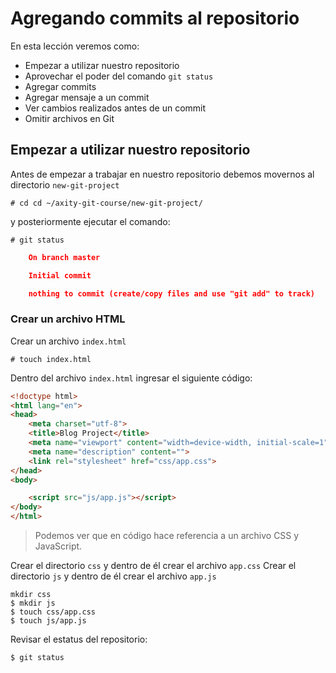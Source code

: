 # Agregando commits al repositorio

En esta lección veremos como:

 - Empezar a utilizar nuestro repositorio
 - Aprovechar el poder del comando `git status`
 - Agregar commits
 - Agregar mensaje a un commit
 - Ver cambios realizados antes de un commit
 - Omitir archivos en Git

## Empezar a utilizar nuestro repositorio

Antes de empezar a trabajar en nuestro repositorio debemos movernos al directorio `new-git-project` 

    # cd cd ~/axity-git-course/new-git-project/
    
y posteriormente ejecutar el comando:

    # git status

```json
    On branch master

    Initial commit

    nothing to commit (create/copy files and use "git add" to track)
```

### Crear un archivo HTML

Crear un archivo `index.html` 

    # touch index.html

Dentro del archivo `index.html` ingresar el siguiente código:

```html
<!doctype html>
<html lang="en">
<head>
    <meta charset="utf-8">
    <title>Blog Project</title>
    <meta name="viewport" content="width=device-width, initial-scale=1">
    <meta name="description" content="">
    <link rel="stylesheet" href="css/app.css">
</head>
<body>

    <script src="js/app.js"></script>
</body>
</html>
```

> Podemos ver que en código hace referencia a un archivo CSS  y JavaScript.

Crear el directorio `css` y dentro de él crear el archivo `app.css`
Crear el directorio `js` y dentro de él crear el archivo `app.js`

```batch
mkdir css
$ mkdir js
$ touch css/app.css
$ touch js/app.js
```

Revisar el estatus del repositorio:

```batch
$ git status
```

<!--stackedit_data:
eyJoaXN0b3J5IjpbLTE4MDE4OTI5MTQsLTE4OTg5ODQ3MjIsLT
U4MzA4MDYyNCwxNzE4MjM3MjgxLDEzMjU3NDYzNzQsMTU2MjQz
NTI3OSwxNzUwMjA5NTQ2LDQyMTA0MzY2LDIwNDAyMjg5NjksLT
E3NTg5ODQ3MjQsMTMyNjk0Njc2NywxODE1MTIxNzgwLDQxNjM1
ODA2M119
-->